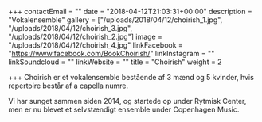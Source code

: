 +++
contactEmail = ""
date = "2018-04-12T21:03:31+00:00"
description = "Vokalensemble"
gallery = ["/uploads/2018/04/12/choirish_1.jpg", "/uploads/2018/04/12/choirish_3.jpg", "/uploads/2018/04/12/choirish_2.jpg"]
image = "/uploads/2018/04/12/choirish_4.jpg"
linkFacebook = "https://www.facebook.com/BookChoirish/"
linkInstagram = ""
linkSoundcloud = ""
linkWebsite = ""
title = "Choirish"
weight = 2

+++
Choirish er et vokalensemble bestående af 3 mænd og 5 kvinder, hvis repertoire består af a capella numre.

  
Vi har sunget sammen siden 2014, og startede op under Rytmisk Center, men er nu blevet et selvstændigt ensemble under Copenhagen Music.  